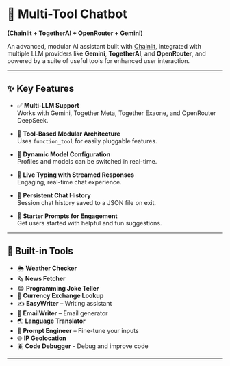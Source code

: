 # 🧠 Multi-Tool Chatbot  
**(Chainlit + TogetherAI + OpenRouter + Gemini)**

An advanced, modular AI assistant built with [Chainlit](https://www.chainlit.io/), integrated with multiple LLM providers like **Gemini**, **TogetherAI**, and **OpenRouter**, and powered by a suite of useful tools for enhanced user interaction.

---

## ✨ Key Features

- ✅ **Multi-LLM Support**  
  Works with Gemini, Together Meta, Together Exaone, and OpenRouter DeepSeek.

- 🔧 **Tool-Based Modular Architecture**  
  Uses `function_tool` for easily pluggable features.

- 🧠 **Dynamic Model Configuration**  
  Profiles and models can be switched in real-time.

- 💬 **Live Typing with Streamed Responses**  
  Engaging, real-time chat experience.

- 🧾 **Persistent Chat History**  
  Session chat history saved to a JSON file on exit.

- 🎯 **Starter Prompts for Engagement**  
  Get users started with helpful and fun suggestions.

---

## 🧰 Built-in Tools

- 🌦️ **Weather Checker**  
- 🗞️ **News Fetcher**  
- 😂 **Programming Joke Teller**  
- 💱 **Currency Exchange Lookup**  
- ✍️ **EasyWriter** – Writing assistant  
- 📧 **EmailWriter** – Email generator  
- 🌏 **Language Translator**  
- 🧪 **Prompt Engineer** – Fine-tune your inputs
- 🌐 **IP Geolocation**
- 🪲 **Code Debugger** - Debug and improve code



---
